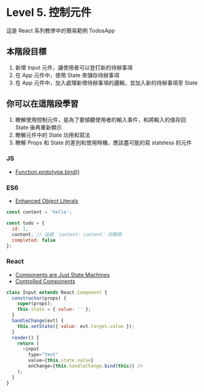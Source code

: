 # Level 5. 控制元件
這是 React 系列教學中的簡易範例 TodosApp


## 本階段目標
1. 新增 Input 元件，讓使用者可以登打新的待辦事項
2. 在 App 元件中，使用 State 來儲存待辦事項
3. 在 App 元件中，加入處理新增待辦事項的邏輯，並加入新的待辦事項至 State


## 你可以在這階段學習
1. 瞭解使用控制元件，是為了要傾聽使用者的輸入事件，和將輸入的值存回 State 後再重新顯示
2. 瞭解元件中的 State 功用和寫法
3. 瞭解 Props 和 State 的差別和使用時機，應該盡可能的寫 stateless 的元件

### JS
- [Function.prototype.bind()](https://developer.mozilla.org/en-US/docs/Web/JavaScript/Reference/Global_Objects/Function/bind)

### ES6
- [Enhanced Object Literals](https://babeljs.io/docs/learn-es2015/#enhanced-object-literals)
```js
const content = 'hello';

const todo = {
  id: 1,
  content, // 這是 `content: content` 的簡寫
  completed: false
};
```

### React
- [Components are Just State Machines](https://facebook.github.io/react/docs/interactivity-and-dynamic-uis.html#components-are-just-state-machines)
- [Controlled Components](https://facebook.github.io/react/docs/forms.html#controlled-components)
```js
class Input extends React.Component {
  constructor(props) {
    super(props);
    this.state = { value: '' };
  }
  handleChange(evt) {
    this.setState({ value: evt.target.value });
  }
  render() {
    return (
      <input
        type="text"
        value={this.state.value}
        onChange={this.handleChange.bind(this)} />
    );
  }
}
```

